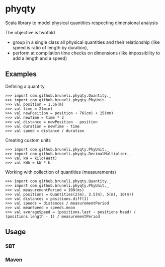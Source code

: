 # phyqty

Scala library to model physical quantities respecting dimensional analysis

The objective is twofold
* group in a single class all physical quantities and their relationship (like speed is ratio of length by duration),
* perform at compilation time checks on dimensions (like impossibility to add a length and a speed)

## Examples

Defining a quantity

    >>> import com.github.bruneli.phyqty.Quantity._
    >>> import com.github.bruneli.phyqty.PhyUnit._
    >>> val position = 1.56(m)
    >>> val time = 2(min)
    >>> val newPosition = position + 76(cm) + 15(mm)
    >>> val newTime = time * 2
    >>> val distance = newPosition - position
    >>> val duration = newTime - time
    >>> val speed = distance / duration

Creating custom units

    >>> import com.github.bruneli.phyqty.PhyUnit._
    >>> import com.github.bruneli.phyqty.DecimalMultiplier._
    >>> val kW = kilo(Watt)
    >>> val kWh = kW * h

Working with collection of quantities (measurements)

    >>> import com.github.bruneli.phyqty.Quantity._
    >>> import com.github.bruneli.phyqty.PhyUnit._
    >>> val measurementPeriod = 100(ms)
    >>> val positions = Quantities(2(m), 3.5(m), 5(m), 10(m))
    >>> val distances = positions.diff(1)
    >>> val speeds = distances / measurementPeriod
    >>> val meanSpeed = speeds.mean
    >>> val averageSpeed = (positions.last - positions.head) / (positions.length - 1) / measurementPeriod

## Usage

### SBT

### Maven